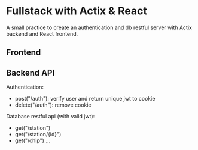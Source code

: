 # Fullstack with Actix & React

A small practice to create an authentication and db restful server with Actix
backend and React frontend.

## Frontend

## Backend API

Authentication:

- post("/auth"): verify user and return unique jwt to cookie
- delete("/auth"): remove cookie

Database restful api (with valid jwt):

- get("/station")
- get("/station/{id}")
- get("/chip")
...
